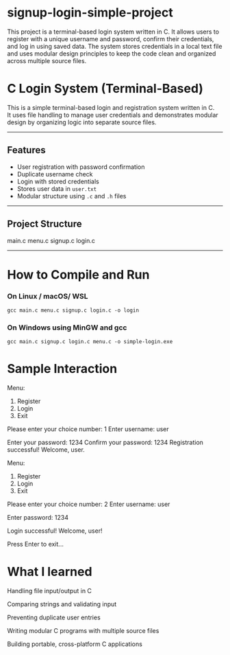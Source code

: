 # signup-login-simple-project
This project is a terminal-based login system written in C. It allows users to register with a unique username and password, confirm their credentials, and log in using saved data. The system stores credentials in a local text file and uses modular design principles to keep the code clean and organized across multiple source files.

# C Login System (Terminal-Based)

This is a simple terminal-based login and registration system written in C.  
It uses file handling to manage user credentials and demonstrates modular design by organizing logic into separate source files.

---

## Features

- User registration with password confirmation
- Duplicate username check
- Login with stored credentials
- Stores user data in `user.txt`
- Modular structure using `.c` and `.h` files

---

## Project Structure

main.c
menu.c
signup.c
login.c

---

# How to Compile and Run

### On Linux / macOS/ WSL

``` gcc main.c menu.c signup.c login.c -o login ```

### On Windows using MinGW and gcc

``` gcc main.c signup.c login.c menu.c -o simple-login.exe ```

# Sample Interaction

Menu:
1. Register
2. Login
3. Exit
   
Please enter your choice number: 1
Enter username:
user

Enter your password: 1234
Confirm your password: 1234
Registration successful! Welcome, user.

Menu:
1. Register
2. Login
3. Exit
   
Please enter your choice number: 2
Enter username:
user

Enter password:
1234

Login successful!
Welcome, user!

Press Enter to exit...

# What I learned

Handling file input/output in C

Comparing strings and validating input

Preventing duplicate user entries

Writing modular C programs with multiple source files

Building portable, cross-platform C applications

